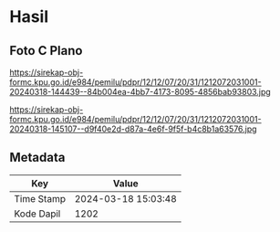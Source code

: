 # Hasil

## Foto C Plano

https://sirekap-obj-formc.kpu.go.id/e984/pemilu/pdpr/12/12/07/20/31/1212072031001-20240318-144439--84b004ea-4bb7-4173-8095-4856bab93803.jpg

https://sirekap-obj-formc.kpu.go.id/e984/pemilu/pdpr/12/12/07/20/31/1212072031001-20240318-145107--d9f40e2d-d87a-4e6f-9f5f-b4c8b1a63576.jpg


## Metadata

| Key        | Value               |
| ---------- | ------------------- |
| Time Stamp | 2024-03-18 15:03:48 |
| Kode Dapil | 1202                |



